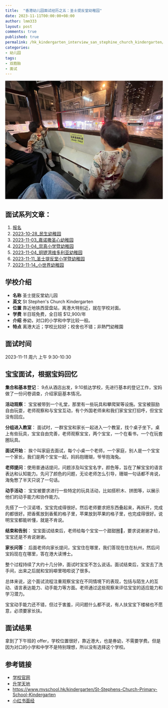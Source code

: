 ```yaml
---
title:  "香港幼儿园面试经历之五：圣士提反堂幼稚园"
date: 2023-11-11T00:00:00+08:00
author: lmm333
layout: post
comments: true
published: true
permalink: /hk_kindergarten_interview_san_stephine_church_kindergarten/
categories:
- 幼儿园
tags:
- 双胞胎
- 面试
---
```

![03_ding_ding_tram.jpeg](../images/2023/2023-11-14-hk_kindergarten_interview/03_ding_ding_tram.jpeg)
## 面试系列文章：
<!--more-->

1. [报名]()
2. [2023-10-28_民生幼稚园]()
3. [2023-11-03_嘉诺撒圣心幼稚园](/hk_kindergarten_interview_Sacred_Heart_Canossian_Kindergarten)
4. [2023-11-04_崇真小学暨幼稚园](/hk_kindergarten_interview_Tsung_Tsin_Primary_School_Kindergarten)
5. [2023-11-04_铜锣湾维多利亚幼稚园](/hk_kindergarten_interview_Causeway_Bay_Victoria_Kindergarten)
6. [2023-11-11_圣士提反堂小学暨幼稚园](/hk_kindergarten_interview_san_stephine_church_kindergarten)
7. [2023-11-14_小世界幼稚园](/hk_kindergarten_interview_small_world_Kindergarten)

## 学校介绍

- **名称** 圣士提反堂幼儿园
- **英文** St Stephen's Church Kindergarten
- **位置** 靠近地铁西营盘站，离港大特别近，就在学校对面。
- **学费** 半日班免费，全日班 $12,900/年
- **介绍** 券幼，对口的小学和中学比较一般。
- **特点** 离港大近；学校比较好；校舍也不错；非熱門幼稚園

## 面试时间

2023-11-11 周六 上午 9:30-10:30

## 宝宝面试，根据宝妈回忆

**集合和基本登记**： 9点从酒店出发，9:10抵达学校，先进行基本的登记工作，宝妈做了一份问卷调查，介绍家庭基本情况。

**活动观察**： 宝宝被带到一个礼堂，那里有一些玩具和攀爬架等设施。宝宝被鼓励自由玩耍，老师观察和与宝宝互动，有个外国老师来和我们家宝宝打招呼，但宝宝没有回应。

**分组进入教室**： 面试时，一群宝宝和家长一起进入一个教室，找个桌子坐下。桌上有些玩具，宝宝自由完善，老师观察宝宝，两个宝宝，一个在看书，一个在玩套圈玩具。

**面试开始**： 挨个叫家庭去面试，每个小桌一个老师，一个家庭，别人是一个宝宝一个家长，我们是两个宝宝一起，妈妈抱珊瑚，爷爷抱海兔。

**老师提问**：使用普通话提问，问题涉及叫宝宝名字，颜色等，旨在了解宝宝的语言表达和认知能力。先问了颜色的问题，无论老师怎么引导，珊瑚一句话都不肯说，海兔憋了半天只说了一句话。

**动手活动**： 宝宝被要求进行一些特定的玩具活动，比如搭积木、拼图等，以展示他们的动手能力和协作能力。

先搭了一个汉诺塔，宝宝完成得很好。然后老师要求把东西叠起来，再拆开，完成的都很好。把香蕉放到香蕉的格子里，苹果放到苹果的格子里，也完成得很好。说明宝宝都能听懂，就是不肯说。

**结束和告别**： 宝宝面试结束后，老师给每个宝宝一个甜甜圈🍩，要求说谢谢才给，宝宝还是不肯说谢谢。

**家长问答**： 后面老师向家长提问，宝宝住在哪里，我们答现在住在杭州，然后问宝妈现在在哪里，答在港大读博士。

整个过程持续了大约十几分钟，面试时宝宝不怎么说话。面试结束后，宝宝去了洗手间，出来之后就和宝妈噼里啪啦说了很多。

总体来说，这个面试流程注重观察宝宝在不同情境下的表现，包括与陌生人的互动、语言表达能力、动手能力等方面。老师通过这些观察来评估宝宝的适应能力和学习潜力。

宝宝动手能力还不错，但过于害羞，问问题什么都不说，有人扶宝宝下楼梯也不愿意，必须要家长扶。

## 面试结果
拿到了下午班的 offer，学校位置很好，靠近港大，也是券幼，不需要学费。但是因为对口的小学和中学不是特别理想，所以没有选择这个学校。

## 参考链接
- [学校官网](http://www.ssck.edu.hk/)
- [升学天地](https://www.schooland.hk/kg/sscpsk)
- https://www.myschool.hk/kindergarten/St-Stephens-Church-Primary-School-Kindergarten
- [小红书面经](https://www.xiaohongshu.com/explore/64ff334a000000001e00e925)
